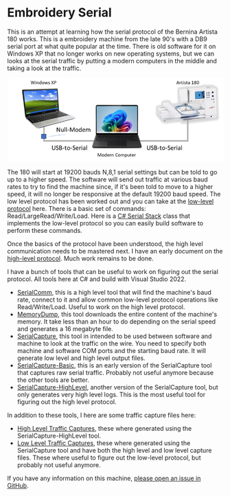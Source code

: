 # Embroidery Serial

This is an attempt at learning how the serial protocol of the Bernina Artista 180 works. This is a embroidery machine from the late 90's with a DB9 serial port at what quite popular at the time. There is old software for it on Windows XP that no longer works on new operating systems, but we can looks at the serial traffic by putting a modern computers in the middle and taking a look at the traffic.

![image](https://github.com/Ylianst/EMB-Serial/blob/main/docs/images/serial-setup.png)

The 180 will start at 19200 bauds N,8,1 serial settings but can be told to go up to a higher speed. The software will send out traffic at various baud rates to try to find the machine since, if it's been told to move to a higher speed, it will no longer be responsive at the default 19200 baud speed. The low level protocol has been worked out and you can take at the [low-level protocol](https://github.com/Ylianst/EMB-Serial/blob/main/docs/SerialProtocol.md) here. There is a basic set of commands: Read/LargeRead/Write/Load. Here is a [C# Serial Stack](https://github.com/Ylianst/EMB-Serial/blob/main/Tools/SerialComm/SerialStack.cs) class that implements the low-level protocol so you can easily build software to perform these commands.

Once the basics of the protocol have been understood, the high level communication needs to be mastered next. I have an early document on the [high-level protocol](https://github.com/Ylianst/EMB-Serial/blob/main/docs/SerialProtocol.md). Much work remains to be done.

I have a bunch of tools that can be useful to work on figuring out the serial protocol. All tools here at C# and build with Visual Studio 2022.

- [SerialComm](https://github.com/Ylianst/EMB-Serial/tree/main/tools/SerialComm), this is a high level tool that will find the machine's baud rate, connect to it and allow common low-level protocol operations like Read/Write/Load. Useful to work on the high level protocol.
- [MemoryDump](https://github.com/Ylianst/EMB-Serial/tree/main/tools/MemoryDump), this tool downloads the entire content of the machine's memory. It take less than an hour to do depending on the serial speed and generates a 16 megabyte file.
- [SerialCapture](https://github.com/Ylianst/EMB-Serial/tree/main/tools/SerialCapture), this tool in intended to be used between software and machine to look at the traffic on the wire. You need to specify both machine and software COM ports and the starting baud rate. It will generate low level and high level output files.
- [SerialCapture-Basic](https://github.com/Ylianst/EMB-Serial/tree/main/tools/SerialCapture-Basic), this is an early version of the SerialCapture tool that captures raw serial traffic. Probably not useful anymore because the other tools are better.
- [SerialCapture-HighLevel](https://github.com/Ylianst/EMB-Serial/tree/main/tools/SerialCapture-HighLevel), another version of the SerialCapture tool, but only generates very high level logs. This is the most useful tool for figuring out the high level protocol.

In addition to these tools, I here are some traffic capture files here:

- [High Level Traffic Captures](https://github.com/Ylianst/EMB-Serial/tree/main/tools/SerialCapture-HighLevel/captures), these where generated using the SerialCapture-HighLevel tool.
- [Low Level Traffic Captures](https://github.com/Ylianst/EMB-Serial/tree/main/tools/SerialCapture/captures), these where generated using the SerialCapture tool and have both the high level and low level capture files. These where useful to figure out the low-level protocol, but probably not useful anymore.

If you have any information on this machine, [please open an issue in GitHub](https://github.com/Ylianst/EMB-Serial/issues).
